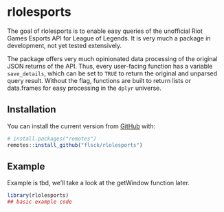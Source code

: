 
<!-- README.md is generated from README.Rmd. Please edit that file -->

# rlolesports

<!-- badges: start -->
<!-- badges: end -->

The goal of rlolesports is to enable easy queries of the unofficial Riot
Games Esports API for League of Legends. It is very much a package in
development, not yet tested extensively.

The package offers very much opinionated data processing of the original
JSON returns of the API. Thus, every user-facing function has a variable
`save_details`, which can be set to `TRUE` to return the original and
unparsed query result. Without the flag, functions are built to return
lists or data.frames for easy processing in the `dplyr` universe.

## Installation

You can install the current version from [GitHub](https://github.com/)
with:

``` r
# install.packages("remotes")
remotes::install_github("flsck/rlolesports")
```

## Example

Example is tbd, we’ll take a look at the getWindow function later.

``` r
library(rlolesports)
## basic example code
```
